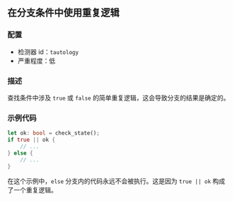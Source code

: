 
## 在分支条件中使用重复逻辑

### 配置

* 检测器 id：`tautology`
* 严重程度：低

### 描述

查找条件中涉及 `true` 或 `false` 的简单重复逻辑，这会导致分支的结果是确定的。

### 示例代码

```rust
let ok: bool = check_state();
if true || ok {
    // ...
} else {
    // ...
}
```

在这个示例中，`else` 分支内的代码永远不会被执行。这是因为 `true || ok` 构成了一个重复逻辑。